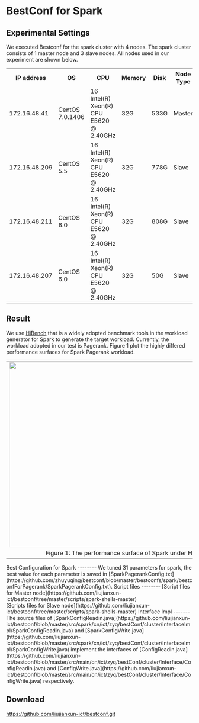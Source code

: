BestConf for Spark
======================
Experimental Settings
-----------
We executed Bestconf for the spark cluster with 4 nodes. The spark cluster consists of 1 master node and 3 slave nodes. All nodes used in our experiment are shown below.
<div>
    <table border="0">
      <tr>
        <th>IP address</th>
        <th>OS</th>
        <th>CPU</th>
        <th>Memory</th>
        <th>Disk</th>
        <th>Node Type</th>
      </tr>
      <tr>
        <td>172.16.48.41</td>
        <td>CentOS 7.0.1406</td>
        <td>16 Intel(R) Xeon(R) CPU E5620 @ 2.40GHz</td>
        <td>32G</td>
        <td>533G</td>
        <td>Master</td>
      </tr>
      <tr>
        <td>172.16.48.209</td>
        <td>CentOS 5.5</td>
        <td>16 Intel(R) Xeon(R) CPU E5620 @ 2.40GHz</td>
        <td>32G</td>
        <td>778G</td>
        <td>Slave</td>
      </tr>
      <tr>
        <td>172.16.48.211</td>
        <td>CentOS 6.0</td>
         <td>16 Intel(R) Xeon(R) CPU E5620 @ 2.40GHz</td>
        <td>32G</td>
        <td>808G</td>
        <td>Slave</td>
      </tr>
      <tr>
        <td>172.16.48.207</td>
        <td>CentOS 6.0</td>
        <td>16 Intel(R) Xeon(R) CPU E5620 @ 2.40GHz</td>
        <td>32G</td>
        <td>50G</td>
        <td>Slave</td>
      </tr> 
    </table>
</div>

Result
-----------
We use [HiBench](https://github.com/intel-hadoop/HiBench) that is a widely adopted benchmark tools in the workload generator for Spark to generate the target workload. Currently, the workload adopted in our test is Pagerank. Figure 1 plot the highly differed performance surfaces for Spark Pagerank workload.
<table border="0" cellspacing="0" cellpadding="0" frame=void rows=none cols=none rules=none>
<tr border="0">
<td border="0">
<img src="https://github.com/liujianxun-ict/bestconf/blob/master/pics/spark-pagerank.jpg" width = "800" height = "500" align=center />
</td>
</tr>
<tr border="0">
<td border="0" align=center>
Figure 1: The performance surface of Spark under Hibench-Pagerank workload
</td>
</tr>
</table>
Best Configuration for Spark
--------
We tuned 31 parameters for spark, the best value for each parameter is saved in [SparkPagerankConfig.txt](https://github.com/zhuyuqing/bestconf/blob/master/bestconfs/spark/bestconfForPagerank/SparkPagerankConfig.txt).
Script files
--------
[Script files for Master node](https://github.com/liujianxun-ict/bestconf/tree/master/scripts/spark-shells-master)<br>
[Scripts files for Slave node](https://github.com/liujianxun-ict/bestconf/tree/master/scripts/spark-shells-master)
Interface Impl
-------
The source files of [SparkConfigReadin.java](https://github.com/liujianxun-ict/bestconf/blob/master/src/spark/cn/ict/zyq/bestConf/cluster/InterfaceImpl/SparkConfigReadin.java) and [SparkConfigWrite.java](https://github.com/liujianxun-ict/bestconf/blob/master/src/spark/cn/ict/zyq/bestConf/cluster/InterfaceImpl/SparkConfigWrite.java) implement the interfaces of [ConfigReadin.java](https://github.com/liujianxun-ict/bestconf/blob/master/src/main/cn/ict/zyq/bestConf/cluster/Interface/ConfigReadin.java) and [ConfigWrite.java](https://github.com/liujianxun-ict/bestconf/blob/master/src/main/cn/ict/zyq/bestConf/cluster/Interface/ConfigWrite.java) respectively.  

Download 
-------

https://github.com/liujianxun-ict/bestconf.git


